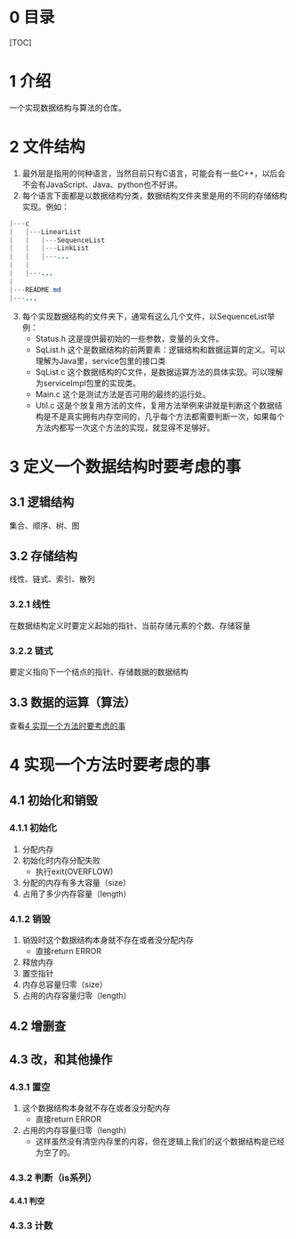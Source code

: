 <!--
 * @Author: D_bxg
 * @Date: 2021-03-17 21:01:46
 * @LastEditors: D_bxg
 * @LastEditTime: 2021-08-13 14:15:55
 * @Description: file content
 * @FilePath: \Ce:\Code\Data-Structures-and-Algorithms\data-structures-and-algorithms\README.md
-->
# 0 目录

[TOC]

# 1 介绍

一个实现数据结构与算法的仓库。

# 2 文件结构

1. 最外层是指用的何种语言，当然目前只有C语言，可能会有一些C++，以后会不会有JavaScript、Java、python也不好讲。
2. 每个语言下面都是以数据结构分类，数据结构文件夹里是用的不同的存储结构实现。例如：

```java
|---c
|   |---LinearList
|   |   |---SequenceList
|   |   |---LinkList
|   |   |---...
|   |
|   |---...
|
|---README.md
|---...
```

3. 每个实现数据结构的文件夹下，通常有这么几个文件，以SequenceList举例：
    - Status.h 这是提供最初始的一些参数，变量的头文件。
    - SqList.h 这个是数据结构的前两要素：逻辑结构和数据运算的定义。可以理解为Java里，service包里的接口类
    - SqList.c 这个数据结构的C文件，是数据运算方法的具体实现。可以理解为serviceImpl包里的实现类。
    - Main.c 这个是测试方法是否可用的最终的运行处。
    - Util.c 这是个放复用方法的文件，复用方法举例来讲就是判断这个数据结构是不是真实拥有内存空间的，几乎每个方法都需要判断一次，如果每个方法内都写一次这个方法的实现，就显得不足够好。

# 3 定义一个数据结构时要考虑的事

## 3.1 逻辑结构

集合、顺序、树、图

## 3.2 存储结构

线性、链式、索引、散列

### 3.2.1 线性

在数据结构定义时要定义起始的指针、当前存储元素的个数、存储容量

### 3.2.2 链式

要定义指向下一个结点的指针、存储数据的数据结构

## 3.3 数据的运算（算法）

查看[4 实现一个方法时要考虑的事](#4-实现一个方法时要考虑的事)

# 4 实现一个方法时要考虑的事

## 4.1 初始化和销毁

### 4.1.1 初始化

1. 分配内存
2. 初始化时内存分配失败
    - 执行exit(OVERFLOW)
3. 分配的内存有多大容量（size）
4. 占用了多少内存容量（length）

### 4.1.2 销毁

1. 销毁时这个数据结构本身就不存在或者没分配内存
    - 直接return ERROR
2. 释放内存
3. 置空指针
4. 内存总容量归零（size）
5. 占用的内存容量归零（length）

## 4.2 增删查

## 4.3 改，和其他操作

### 4.3.1 置空

1. 这个数据结构本身就不存在或者没分配内存
    - 直接return ERROR
2. 占用的内存容量归零（length）
    - 这样虽然没有清空内存里的内容，但在逻辑上我们的这个数据结构是已经为空了的。

### 4.3.2 判断（is系列）

#### 4.4.1 判空

### 4.3.3 计数
